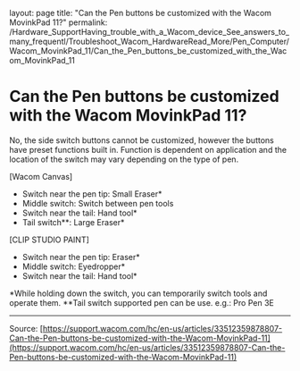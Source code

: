 layout: page
title: "Can the Pen buttons be customized with the Wacom MovinkPad 11?"
permalink: /Hardware_SupportHaving_trouble_with_a_Wacom_device_See_answers_to_many_frequentl/Troubleshoot_Wacom_HardwareRead_More/Pen_Computer/Wacom_MovinkPad_11/Can_the_Pen_buttons_be_customized_with_the_Wacom_MovinkPad_11

# Can the Pen buttons be customized with the Wacom MovinkPad 11?

No, the side switch buttons cannot be customized, however the buttons have preset functions built in. Function is dependent on application and the location of the switch may vary depending on the type of pen.

[Wacom Canvas]
- Switch near the pen tip: Small Eraser*
- Middle switch: Switch between pen tools
- Switch near the tail: Hand tool*
- Tail switch**: Large Eraser*

[CLIP STUDIO PAINT]
- Switch near the pen tip: Eraser*
- Middle switch: Eyedropper*
- Switch near the tail: Hand tool*
 

*While holding down the switch, you can temporarily switch tools and operate them.
**Tail switch supported pen can be use. e.g.: Pro Pen 3E

---
Source: [https://support.wacom.com/hc/en-us/articles/33512359878807-Can-the-Pen-buttons-be-customized-with-the-Wacom-MovinkPad-11](https://support.wacom.com/hc/en-us/articles/33512359878807-Can-the-Pen-buttons-be-customized-with-the-Wacom-MovinkPad-11)
